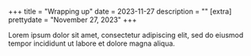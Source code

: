 +++
title = "Wrapping up"
date = 2023-11-27
description = ""
[extra]
prettydate = "November 27, 2023"
+++

Lorem ipsum dolor sit amet, consectetur adipiscing elit, sed do eiusmod tempor incididunt ut labore et dolore magna aliqua.
